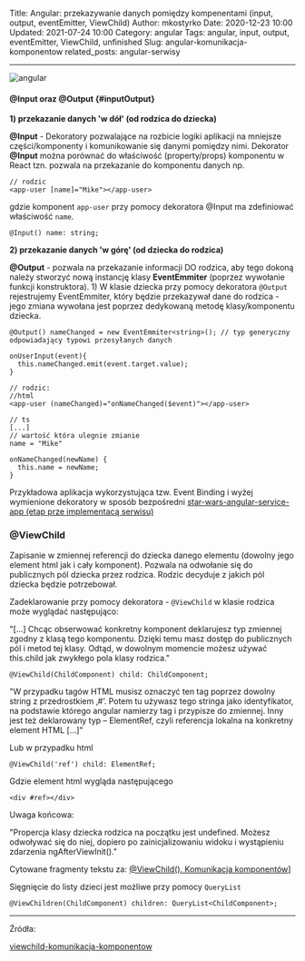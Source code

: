Title: Angular: przekazywanie danych pomiędzy kompenentami (input, output, eventEmitter, ViewChild)
Author: mkostyrko
Date: 2020-12-23 10:00
Updated: 2021-07-24 10:00
Category: angular
Tags: angular, input, output, eventEmitter, ViewChild, unfinished
Slug: angular-komunikacja-komponentow
related_posts: angular-serwisy

---

![angular](https://upload.wikimedia.org/wikipedia/commons/thumb/c/cf/Angular_full_color_logo.svg/1200px-Angular_full_color_logo.svg.png)

#### @Input oraz @Output {#inputOutput}

**1) przekazanie danych 'w dół' (od rodzica do dziecka)**


**@Input** - Dekoratory pozwalające na rozbicie logiki aplikacji na mniejsze części/komponenty i komunikowanie się danymi pomiędzy nimi. Dekorator **@Input** można porównać do właściwość (property/props) komponentu w React tzn. pozwala na przekazanie do komponentu danych np.

    // rodzic
    <app-user [name]="Mike"></app-user>

gdzie komponent `app-user` przy pomocy dekoratora @Input ma zdefiniować właściwość `name`.

    @Input() name: string;


**2) przekazanie danych 'w górę' (od dziecka do rodzica)**


**@Output** - pozwala na przekazanie informacji DO rodzica, aby tego dokoną należy stworzyć nową instancję klasy **EventEmmiter** (poprzez wywołanie funkcji konstruktora). 1) W klasie dziecka przy pomocy dekoratora `@Output`  rejestrujemy EventEmmiter, który będzie przekazywał dane do rodzica - jego zmiana wywołana jest poprzez dedykowaną metodę klasy/komponentu dziecka.

    @Output() nameChanged = new EventEmmiter<string>(); // typ generyczny odpowiadający typowi przesyłanych danych

    onUserInput(event){
      this.nameChanged.emit(event.target.value);
    }

    // rodzic:
    //html
    <app-user (nameChanged)="onNameChanged($event)"></app-user>

    // ts
    [...]
    // wartość która ulegnie zmianie
    name = "Mike"
    
    onNameChanged(newName) {
      this.name = newName;
    }

Przykładowa aplikacja wykorzystująca tzw. Event Binding i wyżej wymienione dekoratory w sposób bezpośredni [star-wars-angular-service-app (etap prze implementacą serwisu)](https://github.com/kostyrko/JS-sandbox/tree/angular-event-binding/7_Angular/angular-service-app/star-wars-services/src/app)


### @ViewChild

Zapisanie w zmiennej referencji do dziecka danego elementu (dowolny jego element html jak i cały komponent). Pozwala na odwołanie się do publicznych pól dziecka przez rodzica. Rodzic decyduje z jakich pól dziecka będzie potrzebował.

Zadeklarowanie przy pomocy dekoratora - `@ViewChild` w klasie rodzica może wyglądać następująco:
    

"[...] Chcąc obserwować konkretny komponent deklarujesz typ zmiennej zgodny z klasą tego komponentu. Dzięki temu masz dostęp do publicznych pól i metod tej klasy. Odtąd, w dowolnym momencie możesz używać this.child jak zwykłego pola klasy rodzica."    

    @ViewChild(ChildComponent) child: ChildComponent;


"W przypadku tagów HTML musisz oznaczyć ten tag poprzez dowolny string z przedrostkiem ‚#’. Potem tu używasz tego stringa jako identyfikator, na podstawie którego angular namierzy tag i przypisze do zmiennej. Inny jest też deklarowany typ – ElementRef, czyli referencja lokalna na konkretny element HTML [...]"

Lub w przypadku html


    @ViewChild('ref') child: ElementRef;


Gdzie element html wygląda następującego


    <div #ref></div>


Uwaga końcowa:


"Propercja klasy dziecka rodzica na początku jest undefined. Możesz odwoływać się do niej, dopiero po zainicjalizowaniu widoku i wystąpieniu zdarzenia ngAfterViewInit()."

Cytowane fragmenty tekstu za: [@ViewChild(). Komunikacja komponentów](https://a-frontman.pl/viewchild-komunikacja-komponentow/)]


Sięgnięcie do listy dzieci jest możliwe przy pomocy `QueryList`


    @ViewChildren(ChildComponent) children: QueryList<ChildComponent>;

---

Źródła:

[viewchild-komunikacja-komponentow](https://a-frontman.pl/viewchild-komunikacja-komponentow/)